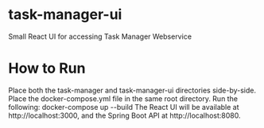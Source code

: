 # task-manager-ui
Small React UI for accessing Task Manager Webservice

# How to Run
Place both the task-manager and task-manager-ui directories side-by-side.
Place the docker-compose.yml file in the same root directory.
Run the following: docker-compose up --build
The React UI will be available at http://localhost:3000, and the Spring Boot API at http://localhost:8080.
